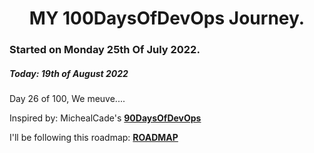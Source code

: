 <h1 align=center>
  MY 100DaysOfDevOps Journey.
</h1>

### Started on Monday 25th Of July 2022.
##### Today: 19th of August 2022

Day 26 of 100, We meuve....

Inspired by: MichealCade's [**90DaysOfDevOps**](https://github.com/MichaelCade/90DaysOfDevOps)

I'll be following this roadmap: [**ROADMAP**](https://devopslearning.medium.com/100-days-of-devops-day-100-thanks-everyone-and-happy-learning-f014f0aad490)


